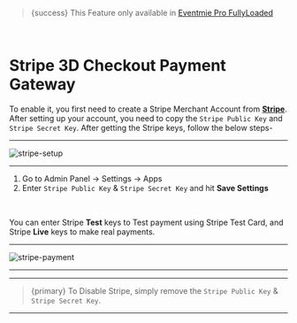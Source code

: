 > {success} This Feature only available in [Eventmie Pro FullyLoaded](https://classiebit.com/eventmie-pro-fullyloaded)

<br>

# Stripe 3D Checkout Payment Gateway

To enable it, you first need to create a Stripe Merchant Account from **[Stripe](https://stripe.com)**. After setting up your account, you need to copy the `Stripe Public Key` and `Stripe Secret Key`.
After getting the Stripe keys, follow the below steps-

---

![stripe-setup](https://eventmie-pro-docs.classiebit.com//images/v2/EventmieProFullyLoadedV2.0/PaymentGateways.png "stripe-setup")

---

1. Go to Admin Panel -> Settings -> Apps
2. Enter `Stripe Public Key` & `Stripe Secret Key` and hit **Save Settings**

<br>

You can enter Stripe **Test** keys to Test payment using Stripe Test Card, and Stripe **Live** keys to make real payments.

---

![stripe-payment](https://eventmie-pro-docs.classiebit.com//images/fullyloaded/stripe-payment.png "stripe-payment")

---

---

> {primary} To Disable Stripe, simply remove the `Stripe Public Key` & `Stripe Secret Key`.

---
